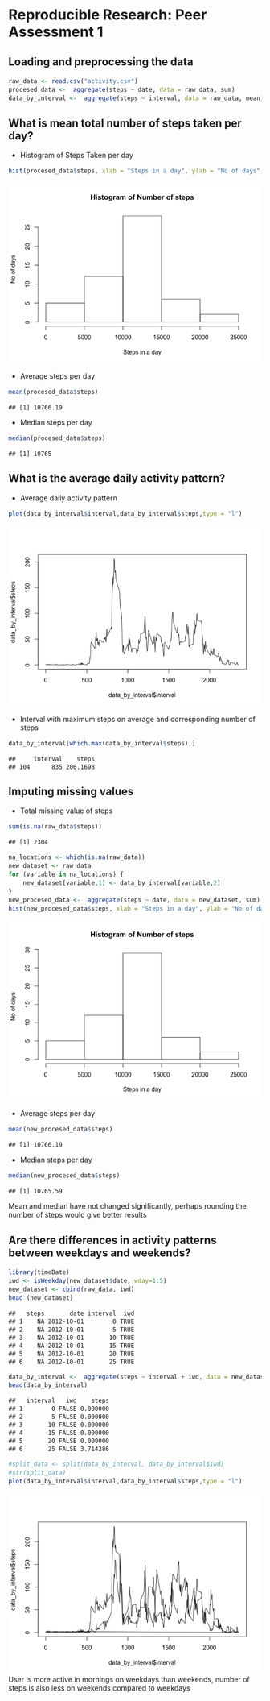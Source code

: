 # Reproducible Research: Peer Assessment 1


## Loading and preprocessing the data

```r
raw_data <- read.csv("activity.csv")
procesed_data <-  aggregate(steps ~ date, data = raw_data, sum)
data_by_interval <-  aggregate(steps ~ interval, data = raw_data, mean)
```



## What is mean total number of steps taken per day?
* Histogram of Steps Taken per day

```r
hist(procesed_data$steps, xlab = "Steps in a day", ylab = "No of days", main = "Histogram of Number of steps")
```

![](PA1_template_files/figure-html/unnamed-chunk-2-1.png)<!-- -->

* Average steps per day

```r
mean(procesed_data$steps)
```

```
## [1] 10766.19
```

* Median steps per day

```r
median(procesed_data$steps)
```

```
## [1] 10765
```

## What is the average daily activity pattern?
* Average daily activity pattern

```r
plot(data_by_interval$interval,data_by_interval$steps,type = "l")
```

![](PA1_template_files/figure-html/unnamed-chunk-5-1.png)<!-- -->

* Interval with maximum steps on average and corresponding number of steps

```r
data_by_interval[which.max(data_by_interval$steps),]
```

```
##     interval    steps
## 104      835 206.1698
```


## Imputing missing values
* Total missing value of steps

```r
sum(is.na(raw_data$steps))
```

```
## [1] 2304
```


```r
na_locations <- which(is.na(raw_data))
new_dataset <- raw_data
for (variable in na_locations) {
    new_dataset[variable,1] <- data_by_interval[variable,2]
}
new_procesed_data <-  aggregate(steps ~ date, data = new_dataset, sum)
hist(new_procesed_data$steps, xlab = "Steps in a day", ylab = "No of days", main = "Histogram of Number of steps")
```

![](PA1_template_files/figure-html/unnamed-chunk-8-1.png)<!-- -->
* Average steps per day

```r
mean(new_procesed_data$steps)
```

```
## [1] 10766.19
```

* Median steps per day

```r
median(new_procesed_data$steps)
```

```
## [1] 10765.59
```

Mean and median have not changed significantly, perhaps rounding the number of steps would give better results

## Are there differences in activity patterns between weekdays and weekends?


```r
library(timeDate)
iwd <- isWeekday(new_dataset$date, wday=1:5)
new_dataset <- cbind(raw_data, iwd)
head (new_dataset)
```

```
##   steps       date interval  iwd
## 1    NA 2012-10-01        0 TRUE
## 2    NA 2012-10-01        5 TRUE
## 3    NA 2012-10-01       10 TRUE
## 4    NA 2012-10-01       15 TRUE
## 5    NA 2012-10-01       20 TRUE
## 6    NA 2012-10-01       25 TRUE
```

```r
data_by_interval <-  aggregate(steps ~ interval + iwd, data = new_dataset, mean)
head(data_by_interval)
```

```
##   interval   iwd    steps
## 1        0 FALSE 0.000000
## 2        5 FALSE 0.000000
## 3       10 FALSE 0.000000
## 4       15 FALSE 0.000000
## 5       20 FALSE 0.000000
## 6       25 FALSE 3.714286
```

```r
#split_data <- split(data_by_interval, data_by_interval$iwd)
#str(split_data)
plot(data_by_interval$interval,data_by_interval$steps,type = "l")
```

![](PA1_template_files/figure-html/unnamed-chunk-11-1.png)<!-- -->
User is more active in mornings on weekdays than weekends, number of steps is also less on weekends compared to weekdays 
